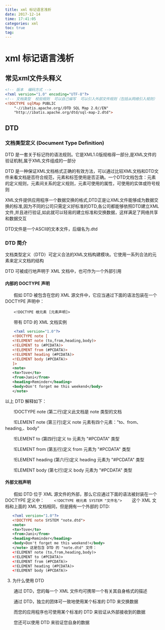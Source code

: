 ```yaml
---
title: xml 标记语言浅析
date: 2017-12-14
time: 17:41:05
categories: xml
toc: true
tag: 
---
```

</p>

# xml 标记语言浅析

## 常见xml文件头释义

```xml
<!-- 版本  编码方式 -->
<?xml version="1.0" encoding="UTF-8"?>
<!-- 文档类型  校验规则  可以自己编写  可以引入外部文件规则（包括从网络引入规则） -->
<!DOCTYPE sqlMap PUBLIC
    "-//ibatis.apache.org//DTD SQL Map 2.0//EN"
    "http://ibatis.apache.org/dtd/sql-map-2.dtd">
```

## DTD

### 文档类型定义 (Document Type Definition)

DTD 是一套关于标记符的语法规则。它是XML1.0版规格得一部分,是XML文件的验证机制,属于XML文件组成的一部分

DTD 是一种保证XML文档格式正确的有效方法，可以通过比较XML文档和DTD文件来看文档是否符合规范，元素和标签使用是否正确。一个DTD文档包含：元素的定义规则，元素间关系的定义规则，元素可使用的属性，可使用的实体或符号规则

XML文件提供应用程序一个数据交换的格式,DTD正是让XML文件能够成为数据交换的标准,因为不同的公司只需定义好标准的DTD,各公司都能够依照DTD建立XML文件,并且进行验证,如此就可以轻易的建立标准和交换数据，这样满足了网络共享和数据交互

DTD文件是一个ASCII的文本文件，后缀名为.dtd

### DTD 简介

文档类型定义（DTD）可定义合法的XML文档构建模块。它使用一系列合法的元素来定义文档的结构

DTD 可被成行地声明于 XML 文档中，也可作为一个外部引用

#### 内部的 DOCTYPE 声明

　　假如 DTD 被包含在您的 XML 源文件中，它应当通过下面的语法包装在一个 DOCTYPE 声明中：

　　`<!DOCTYPE 根元素 [元素声明]>`

　　带有 DTD 的 XML 文档实例

```xml
    <?xml version="1.0"?>
　　<!DOCTYPE note [
　　<!ELEMENT note (to,from,heading,body)>
　　<!ELEMENT to (#PCDATA)>
　　<!ELEMENT from (#PCDATA)>
　　<!ELEMENT heading (#PCDATA)>
　　<!ELEMENT body (#PCDATA)>
　　]>
　　<note>
　　<to>Tove</to>
　　<from>Jani</from>
　　<heading>Reminder</heading>
　　<body>Don't forget me this weekend</body>
　　</note>
```

以上 DTD 解释如下：

　　!DOCTYPE note (第二行)定义此文档是 note 类型的文档

　　!ELEMENT note (第三行)定义 note 元素有四个元素："to、from、heading,、body"

　　!ELEMENT to (第四行)定义 to 元素为 "#PCDATA" 类型

　　!ELEMENT from (第五行)定义 from 元素为 "#PCDATA" 类型

　　!ELEMENT heading (第六行)定义 heading 元素为 "#PCDATA" 类型

　　!ELEMENT body (第七行)定义 body 元素为 "#PCDATA" 类型

#### 外部文档声明

　　假如 DTD 位于 XML 源文件的外部，那么它应通过下面的语法被封装在一个 DOCTYPE 定义中：
　　`<!DOCTYPE 根元素 SYSTEM "文件名">`
　　这个 XML 文档和上面的 XML 文档相同，但是拥有一个外部的 DTD:

```xml
　　<?xml version="1.0"?>
　　<!DOCTYPE note SYSTEM "note.dtd">
　　<note>
　　<to>Tove</to>
　　<from>Jani</from>
　　<heading>Reminder</heading>
　　<body>Don't forget me this weekend!</body>
　　</note> 这是包含 DTD 的 "note.dtd" 文件：
　　<!ELEMENT note (to,from,heading,body)>
　　<!ELEMENT to (#PCDATA)>
　　<!ELEMENT from (#PCDATA)>
　　<!ELEMENT heading (#PCDATA)>
　　<!ELEMENT body (#PCDATA)>
```

3. 为什么使用 DTD 

　　通过 DTD，您的每一个 XML 文件均可携带一个有关其自身格式的描述

　　通过 DTD，独立的团体可一致地使用某个标准的 DTD 来交换数据

　　而您的应用程序也可使用某个标准的 DTD 来验证从外部接收到的数据

　　您还可以使用 DTD 来验证您自身的数据